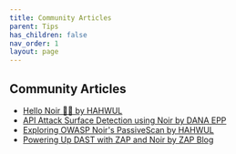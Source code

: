```yaml
---
title: Community Articles
parent: Tips
has_children: false
nav_order: 1
layout: page
---
```


## Community Articles

* [Hello Noir 👋🏼 by HAHWUL](https://www.hahwul.com/2023/08/03/hello-noir/)
* [API Attack Surface Detection using Noir by DANA EPP](https://danaepp.com/api-attack-surface-detection-using-noir)
* [Exploring OWASP Noir's PassiveScan by HAHWUL](https://www.hahwul.com/2024/11/03/passivescan-in-owasp-noir/)
* [Powering Up DAST with ZAP and Noir by ZAP Blog](https://www.zaproxy.org/blog/2024-11-11-powering-up-dast-with-zap-and-noir/)
